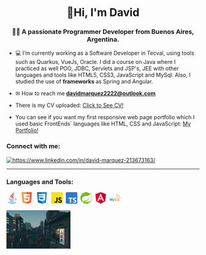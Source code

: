 <h1 align="center">👋Hi, I'm David</h1>
<h3 align="center">👨‍💻 A passionate Programmer Developer from Buenos Aires, Argentina.</h3>

- 💻 I’m currently working as a Software Developer in Tecval, using tools such as Quarkus, VueJs, Oracle. I did a course on Java where I practiced as well POO, JDBC, Servlets and JSP's, JEE with other languages and tools like HTML5, CSS3, JavaScript and MySql. Also, I studied the use of <b>frameworks</b> as Spring and Angular.

- ✉ How to reach me **davidmarquez2222@outlook.com**

- There is my CV uploaded: <a href="/CV/DavidMarquez_CV.pdf">Click to See CV!</a>

- You can see if you want my first responsive web page portfolio which I used basic FrontEnds´ languages like HTML, CSS and JavaScript: 
  <a href="https://davidmarquez98.github.io/" target="blank">My Portfolio!</a>

<sector>
  <h3 align="left">Connect with me:</h3>
  <p align="left">
  <a href="https://www.linkedin.com/in/david-ariel-marquez/" target="blank"><img align="center"src="https://raw.githubusercontent.com/rahuldkjain/github-profile-readme-generator/master/src/images/icons/Social/linked-in-alt.svg" alt="https://www.linkedin.com/in/david-marquez-213673163/" height="25" /></a>
  </p>
<sector>  
<hr/>
<sector>
  <h3 align="left">Languages and Tools:</h3>
  <p align="left"> 
      <code><img height="30" src="/images/java.logo.png"></code>&nbsp;
      <code><img height="30" src="/images/html-logo.png"></code>&nbsp;
      <code><img height="30" src="/images/css3-logo.png"></code>&nbsp;
      <code><img height="30" src="/images/javascript-logo.png"></code>&nbsp;
      <code><img height="30" src="/images/typescript-logo.png"></code>&nbsp;
      <code><img height="30" src="/images/spring-logo.png"></code>&nbsp;
      <code><img height="30" src="/images/angular-logo.png"></code>&nbsp;
      <code><img height="30" src="/images/mysql-logo.png"></code>
  </p>
<sector>
<img height="100" src="/images/japan.gif">

